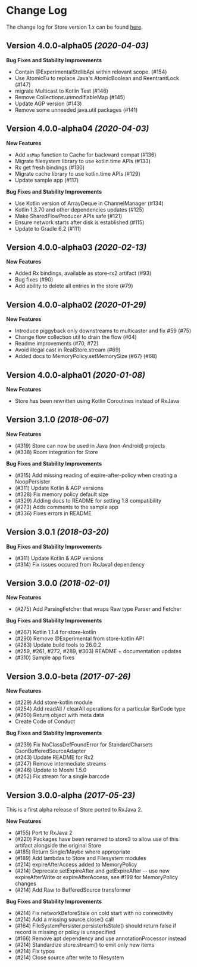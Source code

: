 Change Log
==========

The change log for Store version 1.x can be found [here](https://github.com/NYTimes/Store/blob/develop/CHANGELOG.md).

Version 4.0.0-alpha05 *(2020-04-03)*
----------------------------

**Bug Fixes and Stability Improvements**
* Contain @ExperimentalStdlibApi within relevant scope. (#154)
* Use AtomicFu to replace Java's AtomicBoolean and ReentrantLock (#147)
* migrate Multicast to Kotlin Test (#146)
* Remove Collections.unmodifiableMap (#145)
* Update AGP version (#143)
* Remove some unneeded java.util packages (#141)

Version 4.0.0-alpha04 *(2020-04-03)*
----------------------------

**New Features**
* Add `asMap` function to Cache for backward compat (#136)
* Migrate filesystem library to use kotlin.time APIs (#133)
* Rx get fresh bindings (#130)
* Migrate cache library to use kotlin.time APIs (#129)
* Update sample app (#117)

**Bug Fixes and Stability Improvements**
* Use Kotlin version of ArrayDeque in ChannelManager (#134)
* Kotlin 1.3.70 and other dependencies updates (#125)
* Make SharedFlowProducer APIs safe (#121)
* Ensure network starts after disk is established (#115)
* Update to Gradle 6.2 (#111)

Version 4.0.0-alpha03 *(2020-02-13)*
----------------------------

**New Features**
* Added Rx bindings, available as store-rx2 artifact (#93)
* Bug fixes (#90)
* Add ability to delete all entries in the store (#79)

Version 4.0.0-alpha02 *(2020-01-29)*
----------------------------

**New Features**
* Introduce piggyback only downstreams to multicaster and fix #59 (#75)
* Change flow collection util to drain the flow (#64)
* Readme improvements (#70, #72)
* Avoid illegal cast in RealStore.stream (#69)
* Added docs to MemoryPolicy.setMemorySize (#67) (#68)

Version 4.0.0-alpha01 *(2020-01-08)*
----------------------------

**New Features**
* Store has been rewritten using Kotlin Coroutines instead of RxJava

Version 3.1.0 *(2018-06-07)*
----------------------------

**New Features**

* (#319) Store can now be used in Java (non-Android) projects
* (#338) Room integration for Store

**Bug Fixes and Stability Improvements**

* (#315) Add missing reading of expire-after-policy when creating a NoopPersister
* (#311) Update Kotlin & AGP versions
* (#328) Fix memory policy default size
* (#329) Adding docs to README for setting 1.8 compatibility
* (#273) Adds comments to the sample app
* (#336) Fixes errors in README

Version 3.0.1 *(2018-03-20)*
----------------------------

**Bug Fixes and Stability Improvements**

* (#311) Update Kotlin & AGP versions
* (#314) Fix issues occured from RxJava1 dependency

Version 3.0.0 *(2018-02-01)*
----------------------------

**New Features**

* (#275) Add ParsingFetcher that wraps Raw type Parser and Fetcher

**Bug Fixes and Stability Improvements**

* (#267) Kotlin 1.1.4 for store-kotlin 
* (#290) Remove @Experimental from store-kotlin API
* (#283) Update build tools to 26.0.2
* (#259, #261, #272, #289, #303) README + documentation updates
* (#310) Sample app fixes

Version 3.0.0-beta *(2017-07-26)*
----------------------------

**New Features**

* (#229) Add store-kotlin module
* (#254) Add readAll / clearAll operations for a particular BarCode type
* (#250) Return object with meta data
* Create Code of Conduct

**Bug Fixes and Stability Improvements**

* (#239) Fix NoClassDefFoundError for StandardCharsets GsonBufferedSourceAdapter
* (#243) Update README for Rx2
* (#247) Remove intermediate streams
* (#246) Update to Moshi 1.5.0
* (#252) Fix stream for a single barcode

Version 3.0.0-alpha *(2017-05-23)*
----------------------------

This is a first alpha release of Store ported to RxJava 2.

**New Features**

* (#155) Port to RxJava 2
* (#220) Packages have been renamed to store3 to allow use of this artifact alongside the original Store
* (#185) Return Single/Maybe where appropriate
* (#189) Add lambdas to Store and Filesystem modules
* (#214) expireAfterAccess added to MemoryPolicy
* (#214) Deprecate setExpireAfter and getExpireAfter -- use new expireAfterWrite or expireAfterAccess, see #199 for 
MemoryPolicy changes
* (#214) Add Raw to BufferedSource transformer


**Bug Fixes and Stability Improvements**

* (#214) Fix networkBeforeStale on cold start with no connectivity
* (#214) Add a missing source.close() call
* (#164) FileSystemPersister.persisterIsStale() should return false if record is missing or policy is unspecified
* (#166) Remove apt dependency and use annotationProcessor instead
* (#214) Standardize store.stream() to emit only new items
* (#214) Fix typos
* (#214) Close source after write to filesystem